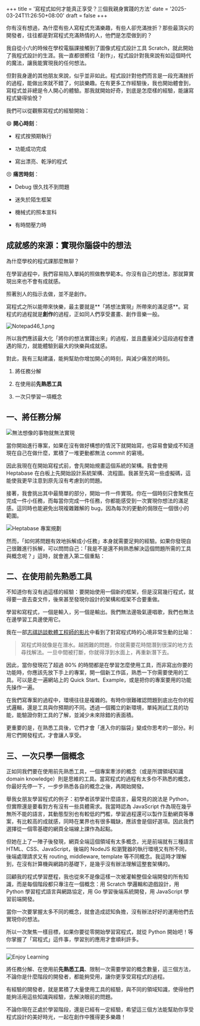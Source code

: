 +++
title = '寫程式如何才能真正享受？三個我親身實踐的方法'
date = '2025-03-24T11:26:50+08:00'
draft = false
+++

你有沒有想過，為什麼有些人寫程式充滿樂趣，有些人卻充滿挫折？那些最頂尖的開發者，往往都是對寫程式充滿熱情的人，他們是怎麼做到的？

我自從小六的時候在學校電腦課接觸到了圖像式程式設計工具 Scratch，就此開始了我程式設計的生涯。我一直都很嚮往「創作」，程式設計對我來說有如這個時代的魔法，讓我能實現我的任何想法。

但對我身邊的其他朋友來說，似乎並非如此。程式設計對他們而言是一段充滿挫折的過程，能做出來就不錯了，何談樂趣。在有更多工作經驗後，我也開始體會到，寫程式並非總是令人開心的體驗。那我就開始好奇，到底是怎麼樣的經驗，能讓寫程式變得愉悅？

我們可以從觀察寫程式的經驗開始：

😄 **開心時刻**：

- 程式按預期執行

- 功能成功完成

- 寫出漂亮、乾淨的程式

😣 **痛苦時刻**：

- Debug 很久找不到問題

- 迷失於陌生框架

- 機械式的照本宣科

- 有時間壓力時

## 成就感的來源：實現**你**腦袋中的想法

為什麼學校的程式課那麼無聊？

在學習過程中，我們容易陷入單純的照做教學範本。你沒有自己的想法，那就算實現出來也不會有成就感。

照著別人的指示去做，並不是創作。

寫程式之所以能帶來快樂，最主要就是**「將想法實現」所帶來的滿足感**。寫程式的過程就是**創作**的過程，正如同人們享受畫畫、創作音樂一般。

![Notepad46_1.png](./mind-graph.png)

所以我們應該最大化「將你的想法實踐出來」的過程，並且盡量減少這段過程會遭遇的阻力，就能體驗到最大的快樂與成就感。

對此，我有三點建議，能夠幫助你增加開心的時刻，與減少痛苦的時刻。

1. 將任務分解

2. 在使用前**先熟悉工具**

3. 一次只學習一項概念

## 一、將任務分解

![無法想像的事物就無法實現](./imagination.png)

當你開始進行專案，如果在沒有做好構想的情況下就開始寫，也容易會變成不知道現在自己在做什麼，累積了一堆更動都無法 commit 的窘境。

因此我現在在開始寫程式前，會先開始規畫這個系統的架構。我會使用 Heptabase 在白板上先開始設計系統架構、流程圖。我甚至先寫一些虛擬碼，這能使我更早注意到原先沒有考慮到的問題。

接著，我會挑出其中最簡單的部分，開始一件一件實現。你在一個時刻只會聚焦在完成一件小任務，而每當你完成一件任務，你都能感受到一次實現你想法的滿足感。這同時也能避免出現複雜難解的 bug，因為每次的更動的侷限在一個很小的範圍。

![Heptabase 專案規劃](./heptabase.png)

然而，「如何將問題有效地拆解成小任務」本身就需要足夠的經驗。如果你發現自己很難進行拆解，可以問問自己：「我是不是還不夠熟悉解決這個問題所需的工具與概念呢？」這時，就會進入第二個重點：

## 二、在使用前先熟悉工具

不知道你有沒有過這樣的經驗：要開始使用一個新的框架，但是沒寫幾行程式，就得要一直去查文件，後來甚至發現你設計的架構和框架不合要重做。

學習和寫程式，一個是輸入，另一個是輸出。我們無法邊吸氣邊唱歌，我們也無法在邊學習工具邊使用它。

我在一部[志祺訪談軟體工程師的影片](https://www.youtube.com/watch?v=_XRj9aYbOP0)中看到了對寫程式時的心境非常生動的比喻：

> 寫程式時就像是在潛水。越困難的問題，你就需要花時間潛到很深的地方去尋找解法。一旦中間被打斷，你就得浮到水面上，再重新潛下去。

因此，當你發現花了超過 80% 的時間都是在學習怎麼使用工具，而非寫出你要的功能時，你應該先放下手上的專案，開一個新工作區，熟悉一下你需要使用的工具。可以是走一遍網站上的 Quick Start、Example，或是把你的專案要用的功能先操作一遍。

在我們寫專案的過程中，環境往往是複雜的。有時你很難確認問題到底出在你的程式邏輯，還是工具與你預期的不同。透過一個獨立的新環境，單純測試工具的功能，能驗證你對工具的了解，並減少未來除錯的表面積。

更重要的是，在熟悉工具後，它們才會「進入你的腦袋」變成你思考的一部分。利用它們開發程式，才會讓人享受。

## 三、一次只學一個概念

正如同我們要在使用前先熟悉工具，一個專案牽涉的概念（或是所謂領域知識 domain knowledge）則是思維的工具。當寫程式的過程有太多你不熟悉的概念，你最好先停一下，一步步熟悉各自的概念之後，再開始開發。

舉我女朋友學習程式的例子：初學者該學習什麼語言，最常見的說法是 Python，但實際還是要看對方有沒有一些具體需求。我當時認為 JavaScript 作為現在幾乎無所不能的語言，其動態型別也有較低的門檻，學習過程還可以製作互動網頁等專案，有比較高的成就感，同時在業界也有很多職缺，應該會是個好選項。因此我們選擇從一個零基礎的網頁全端線上課作為起點。

但她在上了一陣子後發現，網頁全端這個領域有太多概念，光是前端就有三種語言 HTML、CSS、JavaScript，後端的 NodeJS 和瀏覽器的執行環境又有所不同，後端處理請求又有 routing, middleware, template 等不同概念。我這時才理解到，在沒有計算機與網路的基礎下，是幾乎沒有辦法理解這整套架構的。

回顧我的程式學習歷程，我也從來不是像這樣一次被灌輸整個全端開發的所有知識，而是每個階段都只專注在一個概念：用 Scratch 學邏輯和遊戲設計，用 Python 學習程式語言與網路協定，用 Go 學習後端系統開發，用 JavaScript 學習前端開發。

當你一次要掌握太多不同的概念，就會造成認知負擔，沒有辦法好好的運用他們去實現你的想法。

所以一次聚焦一樣目標，如果你要從零開始學習寫程式，就從 Python 開始吧！等你掌握了「寫程式」這件事，學習別的應用才會順利許多。

---

![Enjoy Learning](./enjoy-learning.png)

將任務分解、在使用前**先熟悉工具**、限制一次需要學習的概念數量，這三個方法，不論你是什麼階段的開發者，都能夠受用，讓你更享受寫程式的過程。

有經驗的開發者，就是累積了大量使用工具的經驗，與不同的領域知識，使得他們能夠活用這些知識與經驗，去解決眼前的問題。

不論你現在正處於學習階段，還是已經有一定經驗，希望這三個方法能幫助你享受程式設計的美好時光，一起在創作中獲得更多樂趣！

